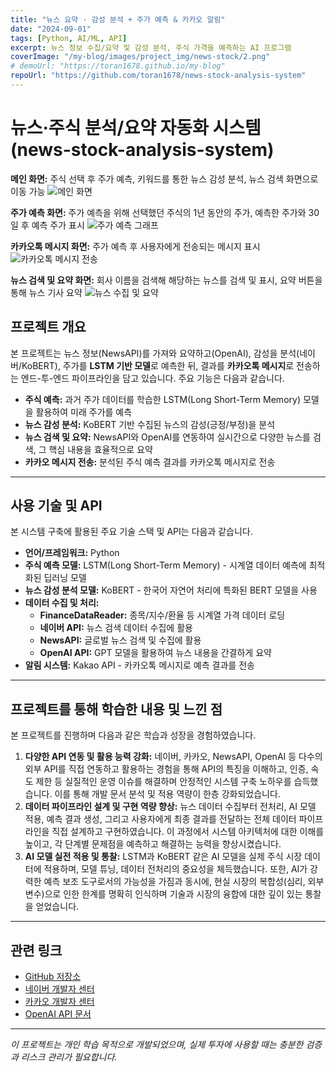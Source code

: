 ```yaml
---
title: "뉴스 요약 · 감성 분석 + 주가 예측 & 카카오 알림"
date: "2024-09-01"
tags: [Python, AI/ML, API]
excerpt: 뉴스 정보 수집/요약 및 감성 분석, 주식 가격을 예측하는 AI 프로그램
coverImage: "/my-blog/images/project_img/news-stock/2.png"
# demoUrl: "https://toran1678.github.io/my-blog"
repoUrl: "https://github.com/toran1678/news-stock-analysis-system"
---
```


# 뉴스·주식 분석/요약 자동화 시스템 (news-stock-analysis-system)

**메인 화면:** 주식 선택 후 주가 예측, 키워드를 통한 뉴스 감성 분석, 뉴스 검색 화면으로 이동 가능
![메인 화면](/my-blog/images/project_img/news-stock/1.png|400)

**주가 예측 화면:** 주가 예측을 위해 선택했던 주식의 1년 동안의 주가, 예측한 주가와 30일 후 예측 주가 표시
![주가 예측 그래프](/my-blog/images/project_img/news-stock/2.png|600)

**카카오톡 메시지 화면:** 주가 예측 후 사용자에게 전송되는 메시지 표시
![카카오톡 메시지 전송](/my-blog/images/project_img/news-stock/3.png|300)

**뉴스 검색 및 요약 화면:** 회사 이름을 검색해 해당하는 뉴스를 검색 및 표시, 요약 버튼을 통해 뉴스 기사 요약
![뉴스 수집 및 요약](/my-blog/images/project_img/news-stock/4.png|400)

## 프로젝트 개요

본 프로젝트는 뉴스 정보(NewsAPI)를 가져와 요약하고(OpenAI), 감성을 분석(네이버/KoBERT), 주가를 **LSTM 기반 모델**로 예측한 뒤, 결과를 **카카오톡 메시지**로 전송하는 엔드-투-엔드 파이프라인을 담고 있습니다. 주요 기능은 다음과 같습니다.

- **주식 예측:** 과거 주가 데이터를 학습한 LSTM(Long Short-Term Memory) 모델을 활용하여 미래 주가를 예측
- **뉴스 감성 분석:** KoBERT 기반 수집된 뉴스의 감성(긍정/부정)을 분석
- **뉴스 검색 및 요약:** NewsAPI와 OpenAI를 연동하여 실시간으로 다양한 뉴스를 검색, 그 핵심 내용을 효율적으로 요약
- **카카오 메시지 전송:** 분석된 주식 예측 결과를 카카오톡 메시지로 전송

---

## 사용 기술 및 API

본 시스템 구축에 활용된 주요 기술 스택 및 API는 다음과 같습니다.

- **언어/프레임워크:** Python
- **주식 예측 모델:** LSTM(Long Short-Term Memory) - 시계열 데이터 예측에 최적화된 딥러닝 모델
- **뉴스 감성 분석 모델:** KoBERT - 한국어 자연어 처리에 특화된 BERT 모델을 사용
- **데이터 수집 및 처리:**
  - **FinanceDataReader:** 종목/지수/환율 등 시계열 가격 데이터 로딩
  - **네이버 API:** 뉴스 검색 데이터 수집에 활용
  - **NewsAPI:** 글로벌 뉴스 검색 및 수집에 활용
  - **OpenAI API:** GPT 모델을 활용하여 뉴스 내용을 간결하게 요약
- **알림 시스템:** Kakao API - 카카오톡 메시지로 예측 결과를 전송

---

## 프로젝트를 통해 학습한 내용 및 느낀 점

본 프로젝트를 진행하며 다음과 같은 학습과 성장을 경험하였습니다.

1.  **다양한 API 연동 및 활용 능력 강화:** 네이버, 카카오, NewsAPI, OpenAI 등 다수의 외부 API를 직접 연동하고 활용하는 경험을 통해 API의 특징을 이해하고, 인증, 속도 제한 등 실질적인 운영 이슈를 해결하며 안정적인 시스템 구축 노하우를 습득했습니다. 이를 통해 개발 문서 분석 및 적용 역량이 한층 강화되었습니다.
2.  **데이터 파이프라인 설계 및 구현 역량 향상:** 뉴스 데이터 수집부터 전처리, AI 모델 적용, 예측 결과 생성, 그리고 사용자에게 최종 결과를 전달하는 전체 데이터 파이프라인을 직접 설계하고 구현하였습니다. 이 과정에서 시스템 아키텍처에 대한 이해를 높이고, 각 단계별 문제점을 예측하고 해결하는 능력을 향상시켰습니다.
3.  **AI 모델 실전 적용 및 통찰:** LSTM과 KoBERT 같은 AI 모델을 실제 주식 시장 데이터에 적용하며, 모델 튜닝, 데이터 전처리의 중요성을 체득했습니다. 또한, AI가 강력한 예측 보조 도구로서의 가능성을 가짐과 동시에, 현실 시장의 복합성(심리, 외부 변수)으로 인한 한계를 명확히 인식하며 기술과 시장의 융합에 대한 깊이 있는 통찰을 얻었습니다.

---

## 관련 링크

- [GitHub 저장소](https://github.com/toran1678/news-stock-analysis-system)
- [네이버 개발자 센터](https://developers.naver.com/)
- [카카오 개발자 센터](https://developers.kakao.com/)
- [OpenAI API 문서](https://platform.openai.com/docs)

---

*이 프로젝트는 개인 학습 목적으로 개발되었으며, 실제 투자에 사용할 때는 충분한 검증과 리스크 관리가 필요합니다.*
